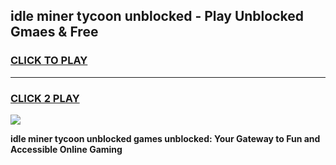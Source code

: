 
## idle miner tycoon unblocked - Play Unblocked Gmaes & Free
<h3>
<a href="https://news.freeplayer.one?title=idle_miner_tycoon_unblocked&ref=16F">CLICK TO PLAY</a></h3>
<hr>

<h3>
<a href="https://news.freeplayer.one?title=idle_miner_tycoon_unblocked&ref=16F">CLICK 2 PLAY</a>
  
</h3>

<a href="https://news.freeplayer.one?title=idle_miner_tycoon_unblocked&ref=16F/"><img src="https://clearcache.store/games.png"></a>


**idle miner tycoon unblocked games unblocked: Your Gateway to Fun and Accessible Online Gaming**
